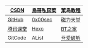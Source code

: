 | [ CSDN](https://www.csdn.net/)                 | [鳥哥私房菜](https://linux.vbird.org/linux_basic/centos7/0105computers.php) | [菜鸟教程 ](https://www.runoob.com/) |
| ---------------------------------------------- | ------------------------------------------------------------ | ------------------------------------ |
| [GitHub](https://github.com/)                  | [0x00sec ](https://0x00sec.org/)                             | [磁力天堂]([BT之家 )                 |
| [腾讯课堂](https://ke.qq.com/)                 | [Hexo](https://hexo.io/zh-cn/)                               | [BT之家](https://www.btbtt15.com/)   |
| [GitCode](https://gitcode.net/explore/welcome) | [AList](https://alist.nn.ci/zh/)                             | [吾爱破解](https://www.52pojie.cn/)  |